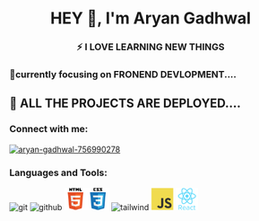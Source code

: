 <h1 align="center">HEY 👋, I'm Aryan Gadhwal</h1>
<h3 align="center">⚡ I LOVE LEARNING NEW THINGS </h3>
<H3>🌱currently focusing on FRONEND DEVLOPMENT....</h3>
<h2>🔭 ALL THE PROJECTS ARE DEPLOYED....</h1>
<h3 align="left">Connect with me:</h3>
<p align="left">
<a href="https://linkedin.com/in/aryan-gadhwal-756990278" target="blank"><img align="center" src="https://raw.githubusercontent.com/rahuldkjain/github-profile-readme-generator/master/src/images/icons/Social/linked-in-alt.svg" alt="aryan-gadhwal-756990278" height="30" width="40" /></a>
</p>

<h3 align="left">Languages and Tools:</h3>
<p align="left">   <img src="https://www.vectorlogo.zone/logos/git-scm/git-scm-icon.svg" alt="git" width="40" height="40"/> <img src="https://cdn.pixabay.com/photo/2022/01/30/13/33/github-6980894_1280.png" alt="github" width="40" height="40"/> <img src="https://raw.githubusercontent.com/devicons/devicon/master/icons/html5/html5-original-wordmark.svg" alt="html5" width="40" height="40"/><img src="https://raw.githubusercontent.com/devicons/devicon/master/icons/css3/css3-original-wordmark.svg" alt="css3" width="40" height="40"/>
 <img src="https://www.vectorlogo.zone/logos/tailwindcss/tailwindcss-icon.svg" alt="tailwind" width="40" height="40"/> 
<img src="https://raw.githubusercontent.com/devicons/devicon/master/icons/javascript/javascript-original.svg" alt="javascript" width="40" height="40"/> <img src="https://raw.githubusercontent.com/devicons/devicon/master/icons/react/react-original-wordmark.svg" alt="react" width="40" height="40"/> </p>
